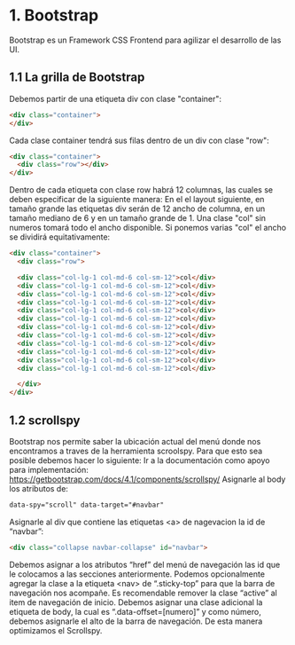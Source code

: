 # 1. Bootstrap

Bootstrap es un Framework CSS Frontend para agilizar el desarrollo de
las UI.



## 1.1 La grilla de Bootstrap

Debemos partir de una etiqueta div con clase "container":

``` html
<div class="container">
</div>
```

Cada clase container tendrá sus filas dentro de un div con clase "row":

``` html
<div class="container">
  <div class="row"></div>
</div>
```

Dentro de cada etiqueta con clase row habrá 12 columnas, las cuales se
deben especificar de la siguiente manera: En el el layout siguiente, en
tamaño grande las etiquetas div serán de 12 ancho de columna, en un
tamaño mediano de 6 y en un tamaño grande de 1. Una clase "col" sin
numeros tomará todo el ancho disponible. Si ponemos varias "col" el
ancho se dividirá equitativamente:

``` html
<div class="container">
  <div class="row">

  <div class="col-lg-1 col-md-6 col-sm-12">col</div>
  <div class="col-lg-1 col-md-6 col-sm-12">col</div>
  <div class="col-lg-1 col-md-6 col-sm-12">col</div>
  <div class="col-lg-1 col-md-6 col-sm-12">col</div>
  <div class="col-lg-1 col-md-6 col-sm-12">col</div>
  <div class="col-lg-1 col-md-6 col-sm-12">col</div>
  <div class="col-lg-1 col-md-6 col-sm-12">col</div>
  <div class="col-lg-1 col-md-6 col-sm-12">col</div>
  <div class="col-lg-1 col-md-6 col-sm-12">col</div>
  <div class="col-lg-1 col-md-6 col-sm-12">col</div>
  <div class="col-lg-1 col-md-6 col-sm-12">col</div>
  <div class="col-lg-1 col-md-6 col-sm-12">col</div>

  </div>
</div>
```

## 1.2 scrollspy

Bootstrap nos permite saber la ubicación actual del menú donde nos
encontramos a traves de la herramienta scroolspy. Para que esto sea
posible debemos hacer lo siguiente: Ir a la documentación como apoyo
para implementación:
<https://getbootstrap.com/docs/4.1/components/scrollspy/> Asignarle al
body los atributos de:

``` html
data-spy="scroll" data-target="#navbar"
```

Asignarle al div que contiene las etiquetas \<a\> de nagevacion la id de
“navbar”:

``` html
<div class="collapse navbar-collapse" id="navbar">
```

Debemos asignar a los atributos “href” del menú de navegación las id que
le colocamos a las secciones anteriormente. Podemos opcionalmente
agregar la clase a la etiqueta \<nav\> de “.sticky-top” para que la
barra de navegación nos acompañe. Es recomendable remover la clase
“active” al item de navegación de inicio. Debemos asignar una clase
adicional la etiqueta de body, la cual es “.data-offset=\[numero\]” y
como número, debemos asignarle el alto de la barra de navegación. De
esta manera optimizamos el Scrollspy.

